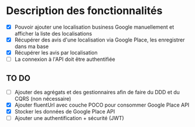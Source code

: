 # Description des fonctionnalités

- [x] Pouvoir ajouter une localisation business Google manuellement et afficher la liste des localisations
- [x] Récupérer des avis d'une localisation via Google Place, les enregistrer dans ma base
- [x] Récupérer les avis par localisation
- [ ] La connexion à l'API doit être authentifiée

## TO DO

- [ ] Ajouter des agrégats et des gestionnaires afin de faire du DDD et du CQRS (non nécessaire)
- [x] Ajouter fluentUrl avec couche POCO pour consommer Google Place API
- [x] Stocker les données de Google Place API
- [ ] Ajouter une authentification + sécurité (JWT)

